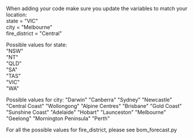 When adding your code make sure you update the variables to match your location:<br>
    state = "VIC"<br>
    city = "Melbourne"<br>
    fire_district = "Central"<br>
    
Possible values for state:<br>
    "NSW"<br>
    "NT"<br>
    "QLD"<br>
    "SA"<br>
    "TAS"<br>
    "VIC"<br>
    "WA"<br>

Possible values for city:
    "Darwin"
    "Canberra"
    "Sydney"
    "Newcastle"
    "Central Coast"
    "Wollongong"
    "Alpine Centres"
    "Brisbane"
    "Gold Coast"
    "Sunshine Coast"
    "Adelaide"
    "Hobart"
    "Launceston"
    "Melbourne"
    "Geelong"
    "Mornington Peninsula"
    "Perth"
    
For all the possible values for fire_district, please see bom_forecast.py
